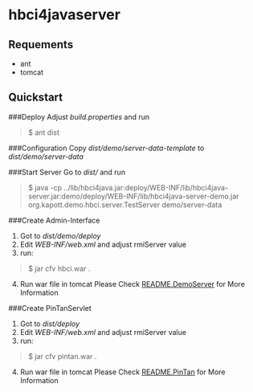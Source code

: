 hbci4javaserver
===============

Requements
----------
- ant
- tomcat

Quickstart
-----------

###Deploy
Adjust _build.properties_ and run 
> $ ant dist

###Configuration
Copy _dist/demo/server-data-template_ to _dist/demo/server-data_

###Start Server
Go to _dist/_ and run
> $ java -cp ../lib/hbci4java.jar:deploy/WEB-INF/lib/hbci4java-server.jar:demo/deploy/WEB-INF/lib/hbci4java-server-demo.jar org.kapott.demo.hbci.server.TestServer demo/server-data

###Create Admin-Interface
1. Got to _dist/demo/deploy_
2. Edit _WEB-INF/web.xml_ and adjust rmiServer value
3. run:
> $ jar cfv hbci.war .
4. Run war file in tomcat
Please Check [README.DemoServer](README.DemoServer) for More Information

###Create PinTanServlet
1. Got to _dist/deploy_
2. Edit _WEB-INF/web.xml_ and adjust rmiServer value
3. run:
> $ jar cfv pintan.war .
4. Run war file in tomcat
Please Check [README.PinTan](README.PinTan) for More Information


